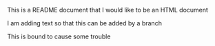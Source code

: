 This is a README document that 
I would like to be an HTML document

I am adding text so that this can be added by a branch

This is bound to cause some trouble